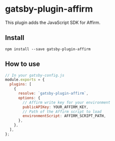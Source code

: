# gatsby-plugin-affirm

This plugin adds the JavaScript SDK for Affirm.

## Install

`npm install --save gatsby-plugin-affirm`

## How to use

```javascript
// In your gatsby-config.js
module.exports = {
  plugins: [
    {
      resolve: `gatsby-plugin-affirm`,
      options: {
        // Affirm write key for your environment
        publicAPIKey: YOUR_AFFIRM_KEY,
        // Path of the Affirm script to load
        environmentScript: AFFIRM_SCRIPT_PATH,
      },
    },
  ],
};
```
